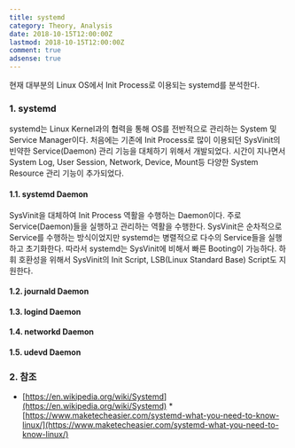 ```yaml
---
title: systemd
category: Theory, Analysis
date: 2018-10-15T12:00:00Z
lastmod: 2018-10-15T12:00:00Z
comment: true
adsense: true
---
```


현재 대부분의 Linux OS에서 Init Process로 이용되는 systemd를 분석한다.

### 1. systemd

systemd는 Linux Kernel과의 협력을 통해 OS를 전반적으로 관리하는 System 및 Service Manager이다. 처음에는 기존에 Init Process로 많이 이용되던 SysVinit의 빈약한 Service(Daemon) 관리 기능을 대체하기 위해서 개발되었다. 시간이 지나면서 System Log, User Session, Network, Device, Mount등 다양한 System Resource 관리 기능이 추가되었다.

#### 1.1. systemd Daemon

SysVinit을 대체하여 Init Process 역활을 수행하는 Daemon이다. 주로 Service(Daemon)들을 실행하고 관리하는 역활을 수행한다. SysVinit은 순차적으로 Service를 수행하는 방식이었지만 systemd는 병렬적으로 다수의 Service들을 실행하고 초기화한다. 따라서 systemd는 SysVinit에 비해서 빠른 Booting이 가능하다. 하휘 호환성을 위해서 SysVinit의 Init Script, LSB(Linux Standard Base) Script도 지원한다.

#### 1.2. journald Daemon

#### 1.3. logind Daemon

#### 1.4. networkd Daemon

#### 1.5. udevd Daemon

### 2. 참조

* [https://en.wikipedia.org/wiki/Systemd](https://en.wikipedia.org/wiki/Systemd)
*[https://www.maketecheasier.com/systemd-what-you-need-to-know-linux/](https://www.maketecheasier.com/systemd-what-you-need-to-know-linux/)

